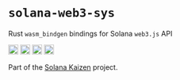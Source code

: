 # `solana-web3-sys`
Rust `wasm_bindgen` bindings for Solana `web3.js` API


[<img alt="github" src="https://img.shields.io/badge/github-solana--kaizen/solana--web3--sys-8da0cb?style=for-the-badge&labelColor=555555&color=8da0cb&logo=github" height="20">](https://github.com/solana-kaizen/solana-web3-sys)
[<img alt="crates.io" src="https://img.shields.io/crates/v/solana-web3-sys.svg?maxAge=2592000&style=for-the-badge&color=fc8d62&logo=rust" height="20">](https://crates.io/crates/solana-web3-sys)
[<img alt="docs.rs" src="https://img.shields.io/badge/docs.rs-solana--web3--sys-56c2a5?maxAge=2592000&style=for-the-badge&logo=rust" height="20">](https://docs.rs/solana-web3-sys)
<img alt="license" src="https://img.shields.io/crates/l/solana-web3-sys.svg?maxAge=2592000&color=6ac&style=for-the-badge&logoColor=fff" height="20">

Part of the [Solana Kaizen](https://github.com/solana-kaizen/kaizen) project.